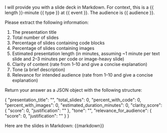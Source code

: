 I will provide you with a slide deck in Markdown. For context, this is a {{ length }}-minute {{ type }} at {{ event }}. 
The audience is {{ audience }}.

Please extract the following information:

1. The presentation title
2. Total number of slides
3. Percentage of slides containing code blocks
4. Percentage of slides containing images
5. Estimated presentation length (in minutes, assuming ~1 minute per text slide and 2–3 minutes per code or image-heavy slide)
6. Clarity of content (rate from 1–10 and give a concise explanation)
7. Tone (a brief description)
8. Relevance for intended audience (rate from 1–10 and give a concise explanation)

Return your answer as a JSON object with the following structure:

{
  "presentation_title": "",
  "total_slides": 0,
  "percent_with_code": 0,
  "percent_with_images": 0,
  "estimated_duration_minutes": 0,
  "clarity_score": {
    "score": 0,
    "justification": ""
  },
  "tone": "",
  "relevance_for_audience": {
    "score": 0,
    "justification": ""
  }
}

Here are the slides in Markdown:
{{markdown}}

